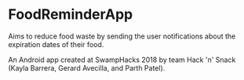 # FoodReminderApp

Aims to reduce food waste by sending the user notifications about the expiration dates of their food.

An Android app created at SwampHacks 2018 by team Hack 'n' Snack (Kayla Barrera, Gerard Avecilla, and Parth Patel).
